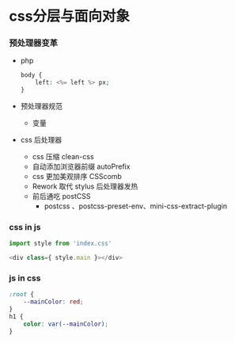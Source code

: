 # css分层与面向对象

### 预处理器变革

- php
    ```php
    body {
        left: <%= left %> px;
    }
    ```

- 预处理器规范
    - 变量

- css 后处理器
    - css 压缩 clean-css
    - 自动添加浏览器前缀 autoPrefix
    - css 更加美观排序 CSScomb
    - Rework 取代 stylus 后处理器发热
    - 前后通吃 postCSS
        - postcss 、postcss-preset-env、mini-css-extract-plugin

### css in js

```js
import style from 'index.css'

<div class={ style.main }></div>

```

### js in css

```css
:root {
    --mainColor: red;
}
h1 {
    color: var(--mainColor);
}

```








